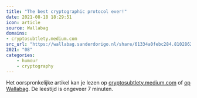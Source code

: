 ```yaml
---
title: "The best cryptographic protocol ever!"
date: 2021-08-18 18:29:51
icon: article
source: Wallabag
domains:
- cryptosubtlety.medium.com
src_url: "https://wallabag.sanderdorigo.nl/share/61334a0febc284.81028622"
2021: "08"
categories:
    - humour
    - cryptography
---
```

Het oorspronkelijke artikel kan je lezen op [cryptosubtlety.medium.com](https://cryptosubtlety.medium.com/the-best-cryptographic-protocol-ever-31ee5108aaa2) of [op Wallabag](https://wallabag.sanderdorigo.nl/share/61334a0febc284.81028622). De leestijd is ongeveer 7 minuten.